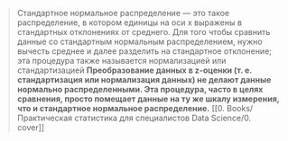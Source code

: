 > Стандартное нормальное распределение — это такое распределение, в котором единицы на оси x выражены в стандартных отклонениях от среднего. Для того чтобы сравнить данные со стандартным нормальным распределением, нужно вычесть среднее и далее разделить на стандартное отклонение; эта процедура также называется нормализацией или стандартизацией 
> **Преобразование данных в z-оценки (т. е. стандартизация или нормализация данных) не делают данные нормально распределенными. Эта процедура, часто в целях сравнения, просто помещает данные на ту же шкалу измерения, что и стандартное нормальное распределение.**
> [[0. Books/Практическая статистика для специалистов Data Science/0. cover]]


